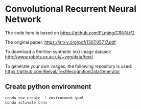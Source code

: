 # Convolutional Recurrent Neural Network

The code here is based on https://github.com/FLming/CRNN.tf2

The original paper: https://arxiv.org/pdf/1507.05717.pdf

To download a 9million synthetic text image dataset: http://www.robots.ox.ac.uk/~vgg/data/text/

To generate your own images, the following repository is used: https://github.com/Belval/TextRecognitionDataGenerator

## Create python environment
```bash
conda env create -f environment.yaml
conda activate crnn
```
